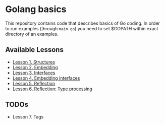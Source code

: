Golang basics
=============


This repository contains code that describes basics of Go coding.
In order to run examples (through `main.go`) you need to set $GOPATH within exact directory of an examples.

Available Lessons
-----------------

* [Lesson 1. Structures](example_001.structures)
* [Lesson 2. Embedding](example_002.embedding)
* [Lesson 3. Interfaces](example_003.interfaces)
* [Lesson 4. Embedding interfaces](example_004.embedding_interfaces)
* [Lesson 5. Reflection](example_005.reflection)
* [Lesson 6. Reflection: Type processing](example_005.reflection.type_processing)

TODOs
-----

* Lesson 7. Tags
